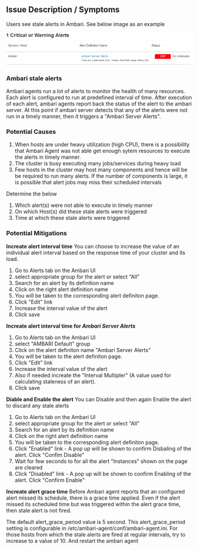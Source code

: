 ## **Issue Description / Symptoms**

Users see stale alerts in Ambari. See below image as an example

![Ambari Stale Alerts Example](./media/ambari-stale-alerts-example.png)


### **Ambari stale alerts**
Ambari agents run a lot of alerts to monitor the health of many resources. Each alert is configured to run at predefined interval of time. After execution of each alert, ambari agents report back the status of the alert to the ambari server. At this point if ambari server detects that any of the alerts were not run in a timely manner, then it triggers a "Ambari Server Alerts".

### **Potential Causes**
1) When hosts are under heavy utilization (high CPU), there is a possibility that Ambari Agent was not able get enough sytem resources to execute the alerts in timely manner.
2) The cluster is busy executing many jobs/services during heavy load
3) Few hosts in the cluster may host many components and hence will be be required to run many alerts. If the number of components is large, it is possible that alert jobs may miss their scheduled intervals

Determine the below
1) Which alert(s) were not able to execute in timely manner
2) On which Host(s) did these stale alerts were triggered
3) Time at which these stale alerts were triggered 

### **Potential Mitigations**

**Increate alert interval time**
You can choose to increase the value of an individual alert interval based on the response time of your cluster and its load.

1) Go to Alerts tab on the Ambari UI
2) select appropriate group for the alert or select "All"
3) Search for an alert by its definition name
4) Click on the right alert definition name 
5) You will be taken to the corresponding alert definiton page. 
6) Click "Edit" link 
7) Increase the interval value of the alert
8) Click save

**Increate alert interval time for *Ambari Server Alerts***

1) Go to Alerts tab on the Ambari UI
2) select "AMBARI Default" group
3) Click on the alert definiton name "Ambari Server Alerts" 
4) You will be taken to the alert definiton page. 
5) Click "Edit" link 
6) Increase the interval value of the alert
7) Also if needed increate the "Interval Multipler" (A value used for calculating staleness of an alert). 
8) Click save

**Diable and Enable the alert**
You can Disable and then again Enable the alert to discard any stale alerts

1) Go to Alerts tab on the Ambari UI
2) select appropriate group for the alert or select "All"
3) Search for an alert by its definition name
4) Click on the right alert definition name 
5) You will be taken to the corresponding alert definiton page. 
6) Click "Enabled" link - A pop up will be shown to confirm Disbaling of the alert. Click "Confim Disable"
7) Wait for few seconds to for all the alert "Instances" shown on the page are cleared
8) Click "Disabled" link - A pop up will be shown to confirm Enabling of the alert. Click "Confirm Enable"

**Increate alert grace time**
Before Ambari agent reports that an configured alert missed its schedule, there is a grace time applied. Even if the alert missed its scheduled time but was triggered within the alert grace time, then stale alert is not fired.

The default alert_grace_period value is 5 second. This alert_grace_period setting is configurable in /etc/ambari-agent/conf/ambari-agent.ini. For those hosts from which the stale alerts are fired at regular intervals, try to increase to a value of 10. And restart the ambari agent


